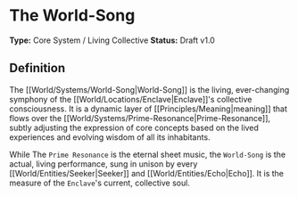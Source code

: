 # The World-Song

**Type:** Core System / Living Collective
**Status:** Draft v1.0

## Definition

The [[World/Systems/World-Song|World-Song]] is the living, ever-changing symphony of the [[World/Locations/Enclave|Enclave]]'s collective consciousness. It is a dynamic layer of [[Principles/Meaning|meaning]] that flows over the [[World/Systems/Prime-Resonance|Prime-Resonance]], subtly adjusting the expression of core concepts based on the lived experiences and evolving wisdom of all its inhabitants.

While The `Prime Resonance` is the eternal sheet music, the `World-Song` is the actual, living performance, sung in unison by every [[World/Entities/Seeker|Seeker]] and [[World/Entities/Echo|Echo]]. It is the measure of the `Enclave`'s current, collective soul.

